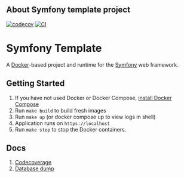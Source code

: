 About Symfony template project
--------

[![codecov](https://codecov.io/gh/Sadowskyy/symfony-template/branch/master/graph/badge.svg?token=6S1V1Q10IX)](https://codecov.io/gh/Sadowskyy/symfony-template)
[![CI](https://github.com/Sadowskyy/symfony-template/actions/workflows/ci.yml/badge.svg)](https://github.com/Sadowskyy/symfony-template/actions/workflows/ci.yml)

# Symfony Template
A [Docker](https://www.docker.com)-based project and runtime for the [Symfony](https://symfony.com) web framework.

## Getting Started
1. If you have not used Docker or Docker Compose, [install Docker Compose](https://docs.docker.com/compose/install/)
2. Run `make build` to build fresh images
3. Run `make up` (or docker compose up to view logs in shell)
4. Application runs on `https://localhost`
5. Run `make stop` to stop the Docker containers.

## Docs
1. [Codecoverage](docs/codecov.md)
2. [Database dump](docs/dump.md)
